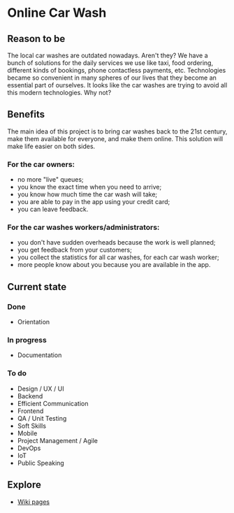 # Online Car Wash
## Reason to be
The local car washes are outdated nowadays. Aren't they? We have a bunch of solutions for the daily services we use like taxi, food ordering, different kinds of bookings, phone contactless payments, etc. Technologies became so convenient in many spheres of our lives that they become an essential part of ourselves. It looks like the car washes are trying to avoid all this modern technologies. Why not?

## Benefits
The main idea of this project is to bring car washes back to the 21st century, make them available for everyone, and make them online. This solution will make life easier on both sides. 
### For the car owners:
* no more "live" queues;
* you know the exact time when you need to arrive;
* you know how much time the car wash will take;
* you are able to pay in the app using your credit card;
* you can leave feedback.

### For the car washes workers/administrators:
* you don't have sudden overheads because the work is well planned;
* you get feedback from your customers;
* you collect the statistics for all car washes, for each car wash worker;
* more people know about you because you are available in the app.

## Current state
### Done
* Orientation
### In progress
* Documentation
### To do
* Design / UX / UI
* Backend
* Efficient Communication
* Frontend
* QA / Unit Testing
* Soft Skills
* Mobile
* Project Management / Agile
* DevOps
* IoT
* Public Speaking

## Explore
* [Wiki pages](https://github.com/ExxaD/online-car-wash/wiki)
